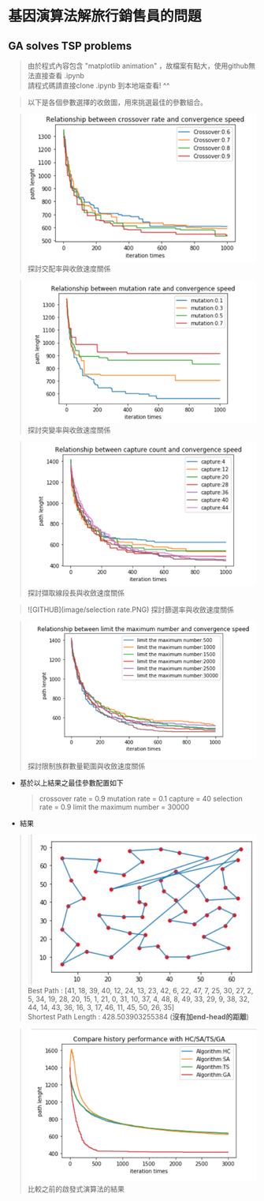 # 基因演算法解旅行銷售員的問題
## GA solves TSP problems

> 由於程式內容包含 "matplotlib animation" ，故檔案有點大，使用github無法直接查看 .ipynb <br>
> 請程式碼請直接clone .ipynb 到本地端查看! ^^ <br>

>以下是各個參數選擇的收斂圖，用來挑選最佳的參數組合。

>![GITHUB](image/crossover.PNG)
>探討交配率與收斂速度關係

>![GITHUB](image/mutation.PNG)
>探討突變率與收斂速度關係

>![GITHUB](image/capture.PNG)
>探討擷取線段長與收斂速度關係

>![GITHUB](image/selection rate.PNG)
>探討篩選率與收斂速度關係

>![GITHUB](image/limit.PNG)
>探討限制族群數量範圍與收斂速度關係

* 基於以上結果之最佳參數配置如下
  >crossover rate = 0.9
  >mutation rate = 0.1
  >capture = 40
  >selection rate = 0.9
  >limit the maximum number = 30000
* 結果
>![GITHUB](image/bestpath.PNG)
>Best Path : [41, 18, 39, 40, 12, 24, 13, 23, 42, 6, 22, 47, 7, 25, 30, 27, 2, 5, 34, 19, 28, 20, 15, 1, 21, 0, 31, 10, 37, 4, 48, 8, 49, 33, 29, 9, 38, 32, 44, 14, 43, 36, 16, 3, 17, 46, 11, 45, 50, 26, 35]<br>
>Shortest Path Length :  428.503903255384  (**沒有加end-head的距離**)<br>

>![GITHUB](image/campare.PNG)
>比較之前的啟發式演算法的結果
